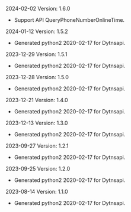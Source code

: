 2024-02-02 Version: 1.6.0
- Support API QueryPhoneNumberOnlineTime.


2024-01-12 Version: 1.5.2
- Generated python2 2020-02-17 for Dytnsapi.

2023-12-29 Version: 1.5.1
- Generated python2 2020-02-17 for Dytnsapi.

2023-12-28 Version: 1.5.0
- Generated python2 2020-02-17 for Dytnsapi.

2023-12-21 Version: 1.4.0
- Generated python2 2020-02-17 for Dytnsapi.

2023-12-13 Version: 1.3.0
- Generated python2 2020-02-17 for Dytnsapi.

2023-09-27 Version: 1.2.1
- Generated python2 2020-02-17 for Dytnsapi.

2023-09-25 Version: 1.2.0
- Generated python2 2020-02-17 for Dytnsapi.

2023-08-14 Version: 1.1.0
- Generated python2 2020-02-17 for Dytnsapi.

